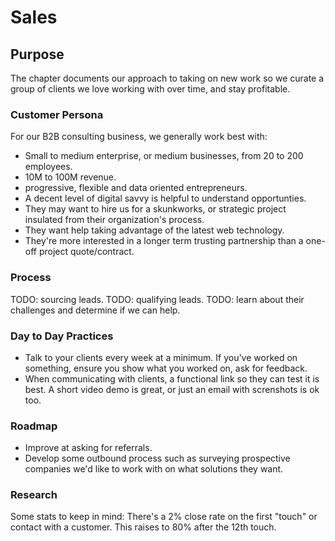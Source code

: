 # Sales

## Purpose
The chapter documents our approach to taking on new work so we curate a group of clients we love working with over time, and stay profitable.

### Customer Persona

For our B2B consulting business, we generally work best with:
   * Small to medium enterprise, or medium businesses, from 20 to 200 employees.
   * 10M to 100M revenue.
   * progressive, flexible and data oriented entrepreneurs.
   * A decent level of digital savvy is helpful to understand opportunties.
   * They may want to hire us for a skunkworks, or strategic project insulated from their organization's process.
   * They want help taking advantage of the latest web technology.
   * They're more interested in a longer term trusting partnership than a one-off project quote/contract.

### Process

TODO: sourcing leads.
TODO: qualifying leads.
TODO: learn about their challenges and determine if we can help.

### Day to Day Practices
  * Talk to your clients every week at a minimum. If you've worked on something, ensure you show what you worked on, ask for feedback.
  * When communicating with clients, a functional link so they can test it is best. A short video demo is great, or just an email with screnshots is ok too.

### Roadmap
  * Improve at asking for referrals.
  * Develop some outbound process such as surveying prospective companies we'd like to work with on what solutions they want.

### Research

Some stats to keep in mind: There's a 2% close rate on the first "touch" or contact with a customer. This raises to 80% after the 12th touch.
